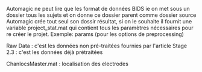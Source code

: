 Automagic ne peut lire que les format de données BIDS ie on met sous un dossier tous les sujets et on donne ce dossier parent comme dossier source
Automagic crée tout seul son dossir résultat, si on le souhaite il fournit une variable project_stat.mat qui contient tous les paramètres nécessaires pour re créer le projet. Exemple: params (pour les options de preprocessing)

Raw Data : c'est les données non pré-traitées fournies par l'article
Stage 2.3 : c'est les données déjà prétraitées

ChanlocsMaster.mat : localisation des electrodes 
